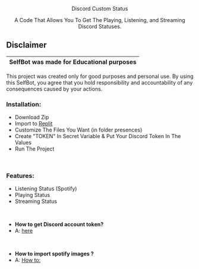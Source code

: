 <p align="center"> 
 Discord Custom Status
 </p> 
 <p align="center"> 
 A Code That Allows You To Get The Playing, Listening, and Streaming Discord Statuses.
 </p> 

  
 ## Disclaimer 
  
 |SelfBot was made for Educational purposes| 
 |-------------------------------------------------| 
 This project was created only for good purposes and personal use. 
 By using this SelfBot, you agree that you hold responsibility and accountability of any consequences caused by your actions. 
 
 

### Installation:
 - Download Zip
 - Import to [Replit](https://replit.com) 
 - Customize The Files You Want (in folder presences) 
 - Create "TOKEN" In Secret Variable & Put Your Discord Token In The Values 
 - Run The Project
<br/>

### Features:
 - Listening Status (Spotify)
 - Playing Status
 - Streaming Status 
 <br /> 

 - **How to get Discord account token?**
 - A: [here](https://www.androidauthority.com/get-discord-token-3149920/)

<br/>
  
 - **How to import spotify images ?** 
 - A: [How to:](https://github.com/FriendlyPumpkin/Discord-Custom-Status/wiki/How-to-import-Spotify-images)
  
 <br /> 
 
